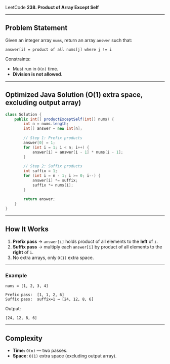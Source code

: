 LeetCode **238. Product of Array Except Self**

---

## **Problem Statement**

Given an integer array `nums`, return an array `answer` such that:

```
answer[i] = product of all nums[j] where j != i
```

Constraints:

* Must run in `O(n)` time.
* **Division is not allowed**.

---

## **Optimized Java Solution (O(1) extra space, excluding output array)**

```java
class Solution {
    public int[] productExceptSelf(int[] nums) {
        int n = nums.length;
        int[] answer = new int[n];
        
        // Step 1: Prefix products
        answer[0] = 1;
        for (int i = 1; i < n; i++) {
            answer[i] = answer[i - 1] * nums[i - 1];
        }
        
        // Step 2: Suffix products
        int suffix = 1;
        for (int i = n - 1; i >= 0; i--) {
            answer[i] *= suffix;
            suffix *= nums[i];
        }
        
        return answer;
    }
}
```

---

## **How It Works**

1. **Prefix pass** → `answer[i]` holds product of all elements to the **left** of `i`.
2. **Suffix pass** → multiply each `answer[i]` by product of all elements to the **right** of `i`.
3. No extra arrays, only `O(1)` extra space.

---

### **Example**

```
nums = [1, 2, 3, 4]

Prefix pass:  [1, 1, 2, 6]
Suffix pass:  suffix=1 → [24, 12, 8, 6]
```

Output:

```
[24, 12, 8, 6]
```

---

## **Complexity**

* **Time:** `O(n)` — two passes.
* **Space:** `O(1)` extra space (excluding output array).

